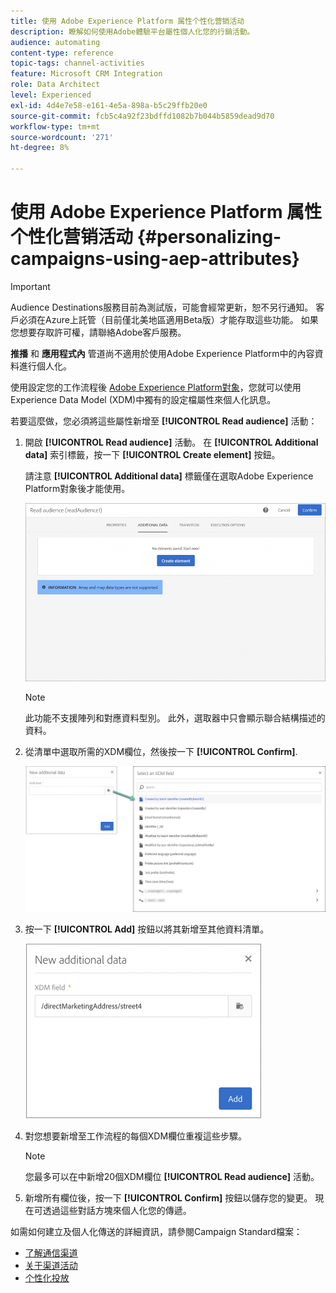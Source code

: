 ```yaml
---
title: 使用 Adobe Experience Platform 属性个性化营销活动
description: 瞭解如何使用Adobe體驗平台屬性個人化您的行銷活動。
audience: automating
content-type: reference
topic-tags: channel-activities
feature: Microsoft CRM Integration
role: Data Architect
level: Experienced
exl-id: 4d4e7e58-e161-4e5a-898a-b5c29ffb20e0
source-git-commit: fcb5c4a92f23bdffd1082b7b044b5859dead9d70
workflow-type: tm+mt
source-wordcount: '271'
ht-degree: 8%

---
```


# 使用 Adobe Experience Platform 属性个性化营销活动 {#personalizing-campaigns-using-aep-attributes}

>[!IMPORTANT]
>
>Audience Destinations服務目前為測試版，可能會經常更新，恕不另行通知。 客戶必須在Azure上託管（目前僅北美地區適用Beta版）才能存取這些功能。 如果您想要存取許可權，請聯絡Adobe客戶服務。
>
>**推播** 和 **應用程式內** 管道尚不適用於使用Adobe Experience Platform中的內容資料進行個人化。

使用設定您的工作流程後 [Adobe Experience Platform對象](../../integrating/using/aep-about-audience-destinations-service.md)，您就可以使用Experience Data Model (XDM)中獨有的設定檔屬性來個人化訊息。

若要這麼做，您必須將這些屬性新增至 **[!UICONTROL Read audience]** 活動：

1. 開啟 **[!UICONTROL Read audience]** 活動。 在 **[!UICONTROL Additional data]** 索引標籤，按一下 **[!UICONTROL Create element]** 按鈕。

   請注意 **[!UICONTROL Additional data]** 標籤僅在選取Adobe Experience Platform對象後才能使用。

   ![](assets/aep_wkf_readaudience_attributes.png)

   >[!NOTE]
   >
   >此功能不支援陣列和對應資料型別。 此外，選取器中只會顯示聯合結構描述的資料。

1. 從清單中選取所需的XDM欄位，然後按一下 **[!UICONTROL Confirm]**.

   ![](assets/aep_wkf_readaudience_perso1.png)

1. 按一下 **[!UICONTROL Add]** 按鈕以將其新增至其他資料清單。

   ![](assets/aep_wkf_readaudience_perso3.png)

1. 對您想要新增至工作流程的每個XDM欄位重複這些步驟。

   >[!NOTE]
   >
   >您最多可以在中新增20個XDM欄位 **[!UICONTROL Read audience]** 活動。

1. 新增所有欄位後，按一下 **[!UICONTROL Confirm]** 按鈕以儲存您的變更。 現在可透過這些對話方塊來個人化您的傳遞。

如需如何建立及個人化傳送的詳細資訊，請參閱Campaign Standard檔案：

* [了解通信渠道](../../channels/using/get-started-communication-channels.md)
* [关于渠道活动](../../automating/using/about-channel-activities.md)
* [个性化投放](../../designing/using/personalization.md)
